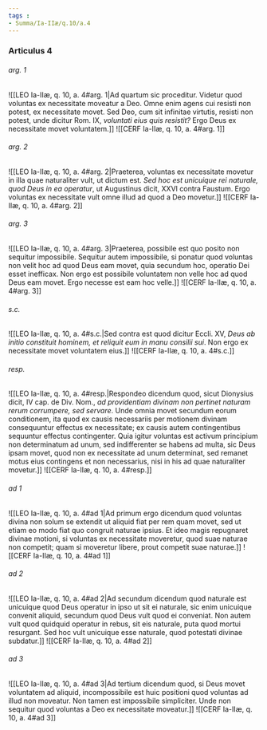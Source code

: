 ```yaml
---
tags : 
- Summa/Ia-IIæ/q.10/a.4
---
```


### Articulus 4

###### arg. 1
![[LEO Ia-IIæ, q. 10, a. 4#arg. 1|Ad quartum sic proceditur. Videtur quod voluntas ex necessitate moveatur a Deo. Omne enim agens cui resisti non potest, ex necessitate movet. Sed Deo, cum sit infinitae virtutis, resisti non potest, unde dicitur Rom. IX, *voluntati eius quis resistit?* Ergo Deus ex necessitate movet voluntatem.]]
![[CERF Ia-IIæ, q. 10, a. 4#arg. 1]]

###### arg. 2
![[LEO Ia-IIæ, q. 10, a. 4#arg. 2|Praeterea, voluntas ex necessitate movetur in illa quae naturaliter vult, ut dictum est. *Sed hoc est unicuique rei naturale, quod Deus in ea operatur*, ut Augustinus dicit, XXVI contra Faustum. Ergo voluntas ex necessitate vult omne illud ad quod a Deo movetur.]]
![[CERF Ia-IIæ, q. 10, a. 4#arg. 2]]

###### arg. 3
![[LEO Ia-IIæ, q. 10, a. 4#arg. 3|Praeterea, possibile est quo posito non sequitur impossibile. Sequitur autem impossibile, si ponatur quod voluntas non velit hoc ad quod Deus eam movet, quia secundum hoc, operatio Dei esset inefficax. Non ergo est possibile voluntatem non velle hoc ad quod Deus eam movet. Ergo necesse est eam hoc velle.]]
![[CERF Ia-IIæ, q. 10, a. 4#arg. 3]]

###### s.c.
![[LEO Ia-IIæ, q. 10, a. 4#s.c.|Sed contra est quod dicitur Eccli. XV, *Deus ab initio constituit hominem, et reliquit eum in manu consilii sui*. Non ergo ex necessitate movet voluntatem eius.]]
![[CERF Ia-IIæ, q. 10, a. 4#s.c.]]

###### resp.
![[LEO Ia-IIæ, q. 10, a. 4#resp.|Respondeo dicendum quod, sicut Dionysius dicit, IV cap. de Div. Nom., *ad providentiam divinam non pertinet naturam rerum corrumpere, sed servare*. Unde omnia movet secundum eorum conditionem, ita quod ex causis necessariis per motionem divinam consequuntur effectus ex necessitate; ex causis autem contingentibus sequuntur effectus contingenter. Quia igitur voluntas est activum principium non determinatum ad unum, sed indifferenter se habens ad multa, sic Deus ipsam movet, quod non ex necessitate ad unum determinat, sed remanet motus eius contingens et non necessarius, nisi in his ad quae naturaliter movetur.]]
![[CERF Ia-IIæ, q. 10, a. 4#resp.]]

###### ad 1
![[LEO Ia-IIæ, q. 10, a. 4#ad 1|Ad primum ergo dicendum quod voluntas divina non solum se extendit ut aliquid fiat per rem quam movet, sed ut etiam eo modo fiat quo congruit naturae ipsius. Et ideo magis repugnaret divinae motioni, si voluntas ex necessitate moveretur, quod suae naturae non competit; quam si moveretur libere, prout competit suae naturae.]]
![[CERF Ia-IIæ, q. 10, a. 4#ad 1]]

###### ad 2
![[LEO Ia-IIæ, q. 10, a. 4#ad 2|Ad secundum dicendum quod naturale est unicuique quod Deus operatur in ipso ut sit ei naturale, sic enim unicuique convenit aliquid, secundum quod Deus vult quod ei conveniat. Non autem vult quod quidquid operatur in rebus, sit eis naturale, puta quod mortui resurgant. Sed hoc vult unicuique esse naturale, quod potestati divinae subdatur.]]
![[CERF Ia-IIæ, q. 10, a. 4#ad 2]]

###### ad 3
![[LEO Ia-IIæ, q. 10, a. 4#ad 3|Ad tertium dicendum quod, si Deus movet voluntatem ad aliquid, incompossibile est huic positioni quod voluntas ad illud non moveatur. Non tamen est impossibile simpliciter. Unde non sequitur quod voluntas a Deo ex necessitate moveatur.]]
![[CERF Ia-IIæ, q. 10, a. 4#ad 3]]


